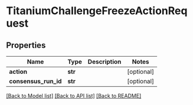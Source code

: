 # TitaniumChallengeFreezeActionRequest


## Properties
Name | Type | Description | Notes
------------ | ------------- | ------------- | -------------
**action** | **str** |  | [optional] 
**consensus_run_id** | **str** |  | [optional] 

[[Back to Model list]](../README.md#documentation-for-models) [[Back to API list]](../README.md#documentation-for-api-endpoints) [[Back to README]](../README.md)



